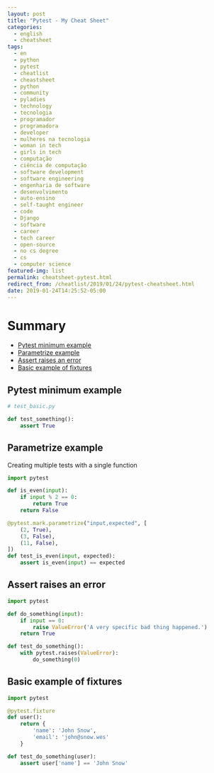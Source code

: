 ```yaml
---
layout: post
title: "Pytest - My Cheat Sheet"
categories:
  - english
  - cheatsheet
tags:
  - en
  - python
  - pytest
  - cheatlist
  - cheastsheet
  - python
  - community 
  - pyladies
  - technology
  - tecnologia
  - programador
  - programadora
  - developer
  - mulheres na tecnologia
  - woman in tech
  - girls in tech
  - computação
  - ciência de computação
  - software development
  - software engineering
  - engenharia de software
  - desenvolvimento
  - auto-ensino
  - self-taught engineer
  - code
  - Django
  - software
  - career
  - tech career
  - open-source
  - no cs degree
  - cs
  - computer science
featured-img: list
permalink: cheatsheet-pytest.html
redirect_from: /cheatlist/2019/01/24/pytest-cheatsheet.html
date: 2019-01-24T14:25:52-05:00
---
```


# Summary

* [Pytest minimum example](#pytest-basics)
* [Parametrize example](#parametrize)
* [Assert raises an error](#assert-raises)
* [Basic example of fixtures](#fixtures)


<h2 id='pytest-basics'>Pytest minimum example</h2>

```python
# test_basic.py

def test_something():
    assert True
```

<h2 id='parametrize'>Parametrize example</h2>

Creating multiple tests with a single function

```python
import pytest

def is_even(input):
    if input % 2 == 0:
        return True
    return False

@pytest.mark.parametrize("input,expected", [
    (2, True),
    (3, False),
    (11, False),
])
def test_is_even(input, expected):
    assert is_even(input) == expected
```

<h2 id='assert-raises'>Assert raises an error</h2>

```python
import pytest

def do_something(input):
    if input == 0:
        raise ValueError('A very specific bad thing happened.')
    return True

def test_do_something():
    with pytest.raises(ValueError):
        do_something(0)
```

<h2 id='fixtures'>Basic example of fixtures</h2>

```python
import pytest

@pytest.fixture
def user():
    return {
        'name': 'John Snow',
        'email': 'john@snow.wes'
    }

def test_do_something(user):
    assert user['name'] == 'John Snow'
```
